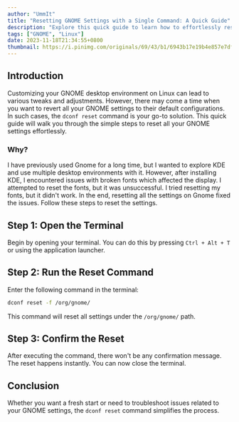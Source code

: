```yaml
---
author: "UmmIt"
title: "Resetting GNOME Settings with a Single Command: A Quick Guide"
description: "Explore this quick guide to learn how to effortlessly reset all your GNOME settings using a simple terminal command—restoring your Linux desktop to its default configurations in no time"
tags: ["GNOME", "Linux"]
date: 2023-11-18T21:34:55+0800
thumbnail: https://i.pinimg.com/originals/69/43/b1/6943b17e19b4e857e7dfd9ce6239d052.jpg
---
```


## Introduction

Customizing your GNOME desktop environment on Linux can lead to various tweaks and adjustments. However, there may come a time when you want to revert all your GNOME settings to their default configurations. In such cases, the `dconf reset` command is your go-to solution. This quick guide will walk you through the simple steps to reset all your GNOME settings effortlessly.

### Why?

I have previously used Gnome for a long time, but I wanted to explore KDE and use multiple desktop environments with it. However, after installing KDE, I encountered issues with broken fonts which affected the display. I attempted to reset the fonts, but it was unsuccessful. I tried resetting my fonts, but it didn't work. In the end, resetting all the settings on Gnome fixed the issues. Follow these steps to reset the settings.

## Step 1: Open the Terminal

Begin by opening your terminal. You can do this by pressing `Ctrl + Alt + T` or using the application launcher.

## Step 2: Run the Reset Command

Enter the following command in the terminal:

```bash
dconf reset -f /org/gnome/
```

This command will reset all settings under the `/org/gnome/` path.

## Step 3: Confirm the Reset

After executing the command, there won't be any confirmation message. The reset happens instantly. You can now close the terminal.

## Conclusion

Whether you want a fresh start or need to troubleshoot issues related to your GNOME settings, the `dconf reset` command simplifies the process.